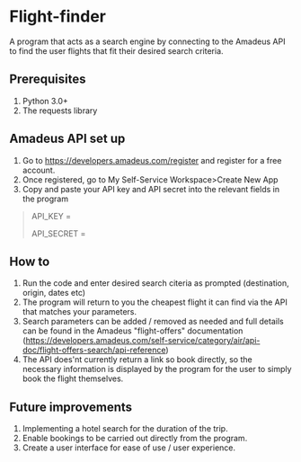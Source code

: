 # Flight-finder
A program that acts as a search engine by connecting to the Amadeus API to find the user flights that fit their desired search criteria.

## Prerequisites
1. Python 3.0+
2. The requests library

## Amadeus API set up
1. Go to https://developers.amadeus.com/register and register for a free account.
2. Once registered, go to My Self-Service Workspace>Create New App
3. Copy and paste your API key and API secret into the relevant fields in the program 
> API_KEY = 
> 
> API_SECRET =

## How to
1. Run the code and enter desired search citeria as prompted (destination, origin, dates etc)
2. The program will return to you the cheapest flight it can find via the API that matches your parameters.
3. Search parameters can be added / removed as needed and full details can be found in the Amadeus "flight-offers" documentation (https://developers.amadeus.com/self-service/category/air/api-doc/flight-offers-search/api-reference)
4. The API does'nt currently return a link so book directly, so the necessary information is displayed by the program for the user to simply book the flight themselves.

## Future improvements
1. Implementing a hotel search for the duration of the trip.
2. Enable bookings to be carried out directly from the program.
3. Create a user interface for ease of use / user experience.
